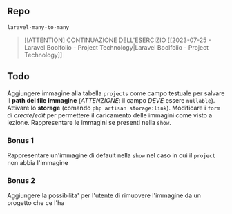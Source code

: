 ## Repo
`laravel-many-to-many`

> [!ATTENTION] CONTINUAZIONE DELL'ESERCIZIO [[2023-07-25 - Laravel Boolfolio - Project Technology|Laravel Boolfolio - Project Technology]]

## Todo
Aggiungere immagine alla tabella `projects` come campo testuale per salvare il **path del file immagine** (*ATTENZIONE*: il campo *DEVE* essere `nullable`).
Attivare lo **storage** (comando `php artisan storage:link`).
Modificare i `form` di *create*/*edit* per permettere il caricamento delle immagini come visto a lezione. 
Rappresentare le immagini se presenti nella `show`.

### Bonus 1
Rappresentare un'immagine di default nella `show` nel caso in cui il `project` non abbia l'immagine

### Bonus 2
Aggiungere la possibilita' per l'utente di rimuovere l'immagine da un progetto che ce l'ha